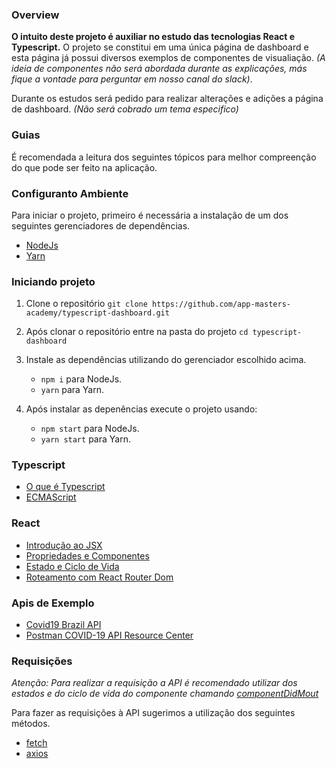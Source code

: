 ### Overview

**O intuito deste projeto é auxiliar no estudo das tecnologias React e Typescript.**
O projeto se constitui em uma única página de dashboard e esta página já possui diversos exemplos de componentes de visualiação. _(A ideia de componentes não será abordada durante as explicações, más fique a vontade para perguntar em nosso canal do slack)_.

Durante os estudos será pedido para realizar alterações e adições a página de dashboard. _(Não será cobrado um tema especifico)_

### Guias

É recomendada a leitura dos seguintes tópicos para melhor compreenção do que pode ser feito na aplicação.

### Configuranto Ambiente

Para iniciar o projeto, primeiro é necessária a instalação de um dos seguintes gerenciadores de dependências.

- [NodeJs](https://nodejs.org/en/)
- [Yarn](https://classic.yarnpkg.com/en/)

### Iniciando projeto

1. Clone o repositório `git clone https://github.com/app-masters-academy/typescript-dashboard.git`
2. Após clonar o repositório entre na pasta do projeto `cd typescript-dashboard`
3. Instale as dependências utilizando do gerenciador escolhido acima.

   - `npm i` para NodeJs.
   - `yarn` para Yarn.

4. Após instalar as depenências execute o projeto usando:
   - `npm start` para NodeJs.
   - `yarn start` para Yarn.

### Typescript

- [O que é Typescript](https://imasters.com.br/dotnet/net-o-que-e-typescript-e-quais-os-seus-beneficios)
- [ECMAScript](https://medium.com/trainingcenter/afinal-javascript-e-ecmascript-s%C3%A3o-a-mesma-coisa-498374abbc47)

### React

- [Introdução ao JSX](https://pt-br.reactjs.org/docs/introducing-jsx.html)
- [Propriedades e Componentes](https://pt-br.reactjs.org/docs/components-and-props.html)
- [Estado e Ciclo de Vida](https://pt-br.reactjs.org/docs/state-and-lifecycle.html)
- [Roteamento com React Router Dom](https://blog.rocketseat.com.br/paginacao-react-router/)

### Apis de Exemplo

- [Covid19 Brazil API](https://covid19-brazil-api-docs.now.sh/)
- [Postman COVID-19 API Resource Center](https://covid-19-apis.postman.com/)

### Requisições

_Atenção: Para realizar a requisição a API é recomendado utilizar dos estados e do ciclo de vida do componente chamando [componentDidMout](https://pt-br.reactjs.org/docs/state-and-lifecycle.html#adding-lifecycle-methods-to-a-class)_

Para fazer as requisições à API sugerimos a utilização dos seguintes métodos.

- [fetch](https://reactnative.dev/docs/network)
- [axios](https://github.com/axios/axios)
